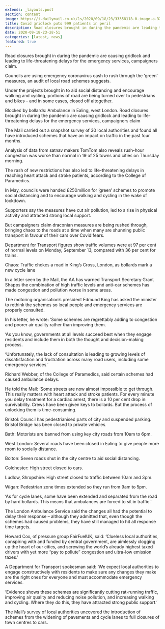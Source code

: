 ```yaml
---
extends: _layouts.post
section: content
image: https://i.dailymail.co.uk/1s/2020/09/18/23/33358118-0-image-a-329_1600467584012.jpg 
title: Covid gridlock puts 999 patients in peril 
description: Road closures brought in during the pandemic are leading to life-threatening delays for the emergency services, campaigners claim. An ambulance in Ealing, west London is seen blocked by bollards. 
date: 2020-09-18-23-28-51 
categories: [latest, news] 
featured: true 
--- 
```

Road closures brought in during the pandemic are causing gridlock and leading to life-threatening delays for the emergency services, campaigners claim.

Councils are using emergency coronavirus cash to rush through the ‘green’ measures, an audit of local road schemes suggests.

Under the projects brought in to aid social distancing and encourage walking and cycling, portions of road are being turned over to pedestrians and bikes – and in some cases, closed off altogether.

Blocked by bollards: Ambulance in Ealing, west London. Road closures brought in during the pandemic are causing gridlock and leading to life-threatening delays for the emergency services, campaigners claim

The Mail carried out a snapshot survey of 30 local authorities and found all have introduced schemes that have an impact on traffic in the past four months.

Analysis of data from satnav makers TomTom also reveals rush-hour congestion was worse than normal in 19 of 25 towns and cities on Thursday morning. 

The rash of new restrictions has also led to life-threatening delays in reaching heart attack and stroke patients, according to the College of Paramedics.

In May, councils were handed £250million for ‘green’ schemes to promote social distancing and to encourage walking and cycling in the wake of lockdown.

Supporters say the measures have cut air pollution, led to a rise in physical activity and attracted strong local support.

But campaigners claim draconian measures are being rushed through, bringing chaos to the roads at a time when many are shunning public transport in favour of their cars over Covid fears.

Department for Transport figures show traffic volumes were at 97 per cent of normal levels on Monday, September 13, compared with 36 per cent for trains.

Chaos: Traffic chokes a road in King’s Cross, London, as bollards mark a new cycle lane

In a letter seen by the Mail, the AA has warned Transport Secretary Grant Shapps the combination of high traffic levels and anti-car schemes has made congestion and pollution worse in some areas.

The motoring organisation’s president Edmund King has asked the minister to rethink the schemes so local people and emergency services are properly consulted.

In his letter, he wrote: ‘Some schemes are regrettably adding to congestion and poorer air quality rather than improving them.

‘As you know, governments at all levels succeed best when they engage residents and include them in both the thought and decision-making process.

‘Unfortunately, the lack of consultation is leading to growing levels of dissatisfaction and frustration across many road users, including some emergency services.’

Richard Webber, of the College of Paramedics, said certain schemes had caused ambulance delays.

He told the Mail: ‘Some streets are now almost impossible to get through. This really matters with heart attack and stroke patients. For every minute you delay treatment for a cardiac arrest, there is a 10 per cent drop in survivability. Crews have been given keys to bollards. But the process of unlocking them is time-consuming.

Bristol: Council has pedestrianised parts of city and suspended parking. Bristol Bridge has been closed to private vehicles.

Bath: Motorists are banned from using key city roads from 10am to 6pm.

West London: Several roads have been closed in Ealing to give people more room to socially distance.

Bolton: Seven roads shut in the city centre to aid social distancing.

Colchester: High street closed to cars. 

Ludlow, Shropshire: High street closed to traffic between 10am and 3pm.

Wigan: Pedestrian zone times extended so they run from 9am to 5pm. 



‘As for cycle lanes, some have been extended and separated from the road by hard bollards. This means that ambulances are forced to sit in traffic.’

The London Ambulance Service said the changes all had the potential to delay their response – although they admitted that, even though the schemes had caused problems, they have still managed to hit all response time targets.

Howard Cox, of pressure group FairFuelUK, said: ‘Clueless local authorities, conspiring with and funded by central government, are aimlessly clogging up the heart of our cities, and screwing the world’s already highest taxed drivers with yet more “pay to pollute” congestion and ultra-low emission taxes.’

A Department for Transport spokesman said: ‘We expect local authorities to engage constructively with residents to make sure any changes they make are the right ones for everyone and must accommodate emergency services.

‘Evidence shows these schemes are significantly cutting rat-running traffic, improving air quality and reducing noise pollution, and increasing walking and cycling. Where they do this, they have attracted strong public support.’

The Mail’s survey of local authorities uncovered the introduction of schemes from the widening of pavements and cycle lanes to full closures of town centres to cars.


